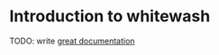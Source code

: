 # Introduction to whitewash

TODO: write [great documentation](http://jacobian.org/writing/what-to-write/)
